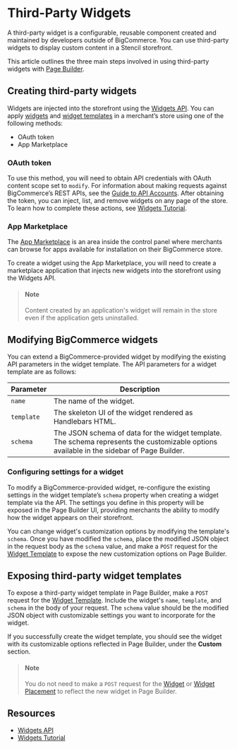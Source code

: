 # Third-Party Widgets



A third-party widget is a configurable, reusable component created and maintained by developers outside of BigCommerce. You can use third-party widgets to display custom content in a Stencil storefront. 

This article outlines the three main steps involved in using third-party widgets with [Page Builder](/stencil-docs/page-builder/page-builder-overview).

## Creating third-party widgets

Widgets are injected into the storefront using the [Widgets API](/api-reference/store-management/widgets). You can apply [widgets](/api-docs/store-management/widgets/overview#widgets) and [widget templates](/api-docs/store-management/widgets/overview#widget-templates) in a merchant’s store using one of the following methods:

- OAuth token
- App Marketplace

### OAuth token

To use this method, you will need to obtain API credentials with OAuth content scope set to `modify`. For information about making requests against BigCommerce’s REST APIs, see the [Guide to API Accounts](/api-docs/getting-started/authentication/rest-api-authentication).  After obtaining the token, you can inject, list, and remove widgets on any page of the store. To learn how to complete these actions, see [Widgets Tutorial](/api-docs/storefront/widgets/widgets-tutorial).

### App Marketplace

The [App Marketplace](https://www.bigcommerce.com/apps/) is an area inside the control panel where merchants can browse for apps available for installation on their BigCommerce store.

To create a widget using the App Marketplace, you will need to create a marketplace application that injects new widgets into the storefront using the Widgets API.

<!-- theme: info -->
> #### Note
> Content created by an application's widget will remain in the store even if the application gets uninstalled.

## Modifying BigCommerce widgets

You can extend a BigCommerce-provided widget by modifying the existing API parameters in the widget template. The API parameters for a widget template are as follows:

|Parameter|Description|
|---|---|
|`name`|The name of the widget.|
|`template`|The skeleton UI of the widget rendered as Handlebars HTML.|
|`schema`|The JSON schema of data for the widget template. The schema represents the customizable options available in the sidebar of Page Builder.|

### Configuring settings for a widget

To modify a BigCommerce-provided widget, re-configure the existing settings in the widget template’s `schema` property when creating a widget template via the API. The settings you define in this property will be exposed in the Page Builder UI, providing merchants the ability to modify how the widget appears on their storefront.

You can change widget's customization options by modifying the template's `schema`. Once you have modified the `schema`, place the modified JSON object in the request body as the `schema` value, and make a `POST` request for the [Widget Template](/api-reference/storefront/widgets-api/widget-template/createwidgettemplate) to expose the new customization options on Page Builder.

## Exposing third-party widget templates

To expose a third-party widget template in Page Builder, make a `POST` request for the [Widget Template](/api-reference/storefront/widgets-api/widget-template/createwidgettemplate). Include the widget's `name`, `template`, and `schema` in the body of your request. The `schema` value should be the modified JSON object with customizable settings you want to incorporate for the widget.

If you successfully create the widget template, you should see the widget with its customizable options reflected in Page Builder, under the **Custom** section.

<!-- theme: info -->
> #### Note
> You do not need to make a `POST` request for the [Widget](/api-reference/storefront/widgets-api/widget/createwidget) or [Widget Placement](/api-reference/storefront/widgets-api/placement/createplacement) to reflect the new widget in Page Builder.

## Resources

- [Widgets API](/api-docs/store-management/widgets/overview)
- [Widgets Tutorial](/api-docs/store-management/widgets/tutorial)
